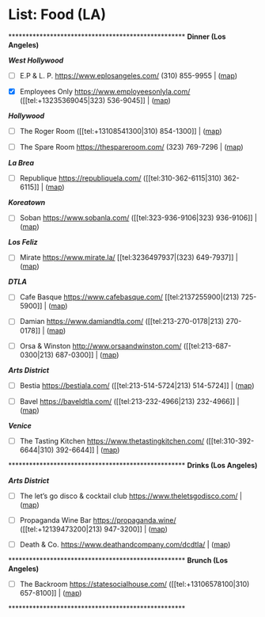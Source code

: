# List: Food (LA)

\*\*\*\*\*\*\*\*\*\*\*\*\*\*\*\*\*\*\*\*\*\*\*\*\*\*\*\*\*\*\*\*\*\*\*\*\*\*\*\*\*\*\*\*\*\*\*\*\*\*\*
**Dinner (Los Angeles)**

**_West Hollywood_**
- [ ] E.P & L. P.
<https://www.eplosangeles.com/>
(310) 855-9955 | ([map](https://www.google.com/maps/place/603+N+La+Cienega+Blvd,+West+Hollywood,+CA+90069/@34.0821937,-118.378974,17z/data=!3m1!4b1!4m5!3m4!1s0x80c2beb13fcf7fc7:0xf643baa8a612b337!8m2!3d34.0821937!4d-118.3767853))

- [x] Employees Only
<https://www.employeesonlyla.com/>
([[tel:+13235369045|323) 536-9045]] | ([map](https://www.google.com/maps/place/7953+Santa+Monica+Blvd,+West+Hollywood,+CA+90046/@34.0909914,-118.3654129,17z/data=!3m1!4b1!4m5!3m4!1s0x80c2bec5dba647c5:0x9f6470a7e04fdec6!8m2!3d34.0909914!4d-118.3632242))

**_Hollywood_**
- [ ] The Roger Room
([[tel:+13108541300|310) 854-1300]] | ([map](https://www.google.com/maps/place/370+N+La+Cienega+Blvd,+Los+Angeles,+CA+90048/@34.0779684,-118.3785018,17z/data=!3m1!4b1!4m5!3m4!1s0x80c2beb370d6f13b:0xc956b23c46512718!8m2!3d34.0779684!4d-118.3763131))

- [ ] The Spare Room
<https://thespareroom.com/>
(323) 769-7296 | ([map](https://www.google.com/maps/place/7000+Hollywood+Blvd,+Los+Angeles,+CA+90028/@34.1006332,-118.3446396,17z/data=!3m1!4b1!4m5!3m4!1s0x80c2bf2122aa8dc7:0xf07fd1f611270483!8m2!3d34.1006332!4d-118.3424509))

**_La Brea_**
- [ ] Republique
<https://republiquela.com/>
([[tel:310-362-6115|310) 362-6115]] | ([map](https://www.google.com/maps/place/624+S+La+Brea+Ave,+Los+Angeles,+CA+90036/@34.0641419,-118.3458962,17z/data=!3m1!4b1!4m5!3m4!1s0x80c2b8dfce1187e9:0x19bc27c165f92cda!8m2!3d34.0641419!4d-118.3437075))

**_Koreatown_**
- [ ] Soban
<https://www.sobanla.com/>
([[tel:323-936-9106|323) 936-9106]] | ([map](https://www.google.com/maps/place/4001+W+Olympic+Blvd,+Los+Angeles,+CA+90019/@34.0542014,-118.3230869,17z/data=!3m1!4b1!4m5!3m4!1s0x80c2b88c9bbf870d:0x376d1d721622b62c!8m2!3d34.0542014!4d-118.3208982))

**_Los Feliz_**
- [ ] Mirate
<https://www.mirate.la/>
[[tel:3236497937|(323) 649-7937]] | ([map](https://www.google.com/maps/place/1712+N+Vermont+Ave,+Los+Angeles,+CA+90027/@34.1023366,-118.2935365,17z/data=!3m1!4b1!4m5!3m4!1s0x80c2c0ae82caea7b:0x4269459c20b86652!8m2!3d34.1023366!4d-118.2913478))

**_DTLA_**
- [ ] Cafe Basque
<https://www.cafebasque.com/>
[[tel:2137255900|(213) 725-5900]] | ([map](https://www.google.com/maps/place/1060+S+Broadway,+Los+Angeles,+CA+90015/@34.039722,-118.2607137,17z/data=!3m1!4b1!4m5!3m4!1s0x80c2c7c95f7cf6bf:0x2e5ea8d2d2f32ef7!8m2!3d34.039722!4d-118.258525))

- [ ] Damian
<https://www.damiandtla.com/>
([[tel:213-270-0178|213) 270-0178]] | ([map](https://www.google.com/maps/place/2132+E+7th+Pl,+Los+Angeles,+CA+90021/@34.033458,-118.2311401,17z/data=!3m1!4b1!4m5!3m4!1s0x80c2c61f7eaff577:0xcbe10e0a56425446!8m2!3d34.033458!4d-118.2289514))

- [ ] Orsa & Winston
<http://www.orsaandwinston.com/>
([[tel:213-687-0300|213) 687-0300]] | ([map](https://www.google.com/maps/place/122+4th+St,+Los+Angeles,+CA+90013/@34.0484284,-118.2502077,17z/data=!3m1!4b1!4m5!3m4!1s0x80c2c64a36e0788b:0x7cc26f2853013890!8m2!3d34.0484284!4d-118.248019))

**_Arts District_**
- [ ] Bestia
<https://bestiala.com/>
([[tel:213-514-5724|213) 514-5724]] | ([map](https://www.google.com/maps/place/2121+E+7th+Pl,+Los+Angeles,+CA+90021/@34.0338622,-118.2314941,17z/data=!3m1!4b1!4m5!3m4!1s0x80c2c621d8708075:0x54ee218aacd2dca3!8m2!3d34.0338622!4d-118.2293054))

- [ ] Bavel
<https://baveldtla.com/>
([[tel:213-232-4966|213) 232-4966]] | ([map](https://www.google.com/maps/place/500+Mateo+St,+Los+Angeles,+CA+90013/@34.0414258,-118.2348906,17z/data=!3m1!4b1!4m5!3m4!1s0x80c2c63ce6efe65b:0x2e39bacb9e43b0df!8m2!3d34.0414258!4d-118.2327019))

**_Venice_**
- [ ] The Tasting Kitchen
<https://www.thetastingkitchen.com/>
([[tel:310-392-6644|310) 392-6644]] | ([map](https://www.google.com/maps/place/1633+Abbot+Kinney+Blvd,+Venice,+CA+90291/@33.9897371,-118.4652491,17z/data=!3m1!4b1!4m5!3m4!1s0x80c2babe2a0c3e81:0x71770ce02af7e8b0!8m2!3d33.9897371!4d-118.4630604))

\*\*\*\*\*\*\*\*\*\*\*\*\*\*\*\*\*\*\*\*\*\*\*\*\*\*\*\*\*\*\*\*\*\*\*\*\*\*\*\*\*\*\*\*\*\*\*\*\*\*\*
**Drinks (Los Angeles)**

**_Arts District_**
- [ ] The let’s go disco & cocktail club
<https://www.theletsgodisco.com/>
| ([map](https://www.google.com/maps/place/710+E+4th+Pl,+Los+Angeles,+CA+90013/@34.0448881,-118.2396746,17z/data=!3m1!4b1!4m5!3m4!1s0x80c2c7786ca5dc63:0x9ac91ab608b58f26!8m2!3d34.0448881!4d-118.2374859))

- [ ] Propaganda Wine Bar
<https://propaganda.wine/>
([[tel:+12139473200|213) 947-3200]] | ([map](https://www.google.com/maps/place/950+E+3rd+St,+Los+Angeles,+CA+90013/@34.0458078,-118.2362571,17z/data=!3m1!4b1!4m5!3m4!1s0x80c2c63eb939a2c7:0x1b1f5220f21c2a73!8m2!3d34.0458078!4d-118.2340684))

- [ ] Death & Co.
<https://www.deathandcompany.com/dcdtla/>
| ([map](https://www.google.com/maps/place/818+E+3rd+St,+Los+Angeles,+CA+90013/@34.0456728,-118.2379101,17z/data=!3m1!4b1!4m5!3m4!1s0x80c2c63937c77963:0xa126c3faae26f22c!8m2!3d34.0456728!4d-118.2357214))

\*\*\*\*\*\*\*\*\*\*\*\*\*\*\*\*\*\*\*\*\*\*\*\*\*\*\*\*\*\*\*\*\*\*\*\*\*\*\*\*\*\*\*\*\*\*\*\*\*\*\*
**Brunch (Los Angeles)**

- [ ] The Backroom
<https://statesocialhouse.com/>
([[tel:+13106578100|310) 657-8100]] | ([map](https://www.google.com/maps/place/8788+W+Sunset+Blvd,+West+Hollywood,+CA+90069/@34.0908242,-118.3849151,17z/data=!3m1!4b1!4m5!3m4!1s0x80c2bea315c05305:0x292214e0af9ba7b6!8m2!3d34.0908242!4d-118.3827264))

\*\*\*\*\*\*\*\*\*\*\*\*\*\*\*\*\*\*\*\*\*\*\*\*\*\*\*\*\*\*\*\*\*\*\*\*\*\*\*\*\*\*\*\*\*\*\*\*\*\*\*
